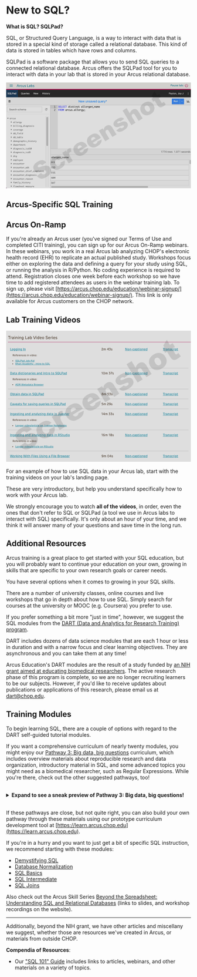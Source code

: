 <!--
link:  https://storage.googleapis.com/chop-dbhi-arcus-education-website-assets/css/styles.css
script: https://kit.fontawesome.com/83b2343bd4.js

title: New to SQL
-->

# New to SQL?

**What is SQL? SQLPad?**

SQL, or Structured Query Language, is a way to interact with data that is stored in a special kind of storage called a relational database.  This kind of data is stored in tables which have rows and columns.

SQLPad is a software package that allows you to send SQL queries to a connected relational database.  Arcus offers the SQLPad tool for you to interact with data in your lab that is stored in your Arcus relational database.

![""](media/sqlpad.png)<!-- style = "border: 1px solid rgb(var(--color-highlight)); max-width: 600px; margin-right: 2rem; margin-bottom: 2rem;"-->

## Arcus-Specific SQL Training

Arcus On-Ramp 
-----

If you're already an Arcus user (you've signed our Terms of Use and completed CITI training), you can sign up for our Arcus On-Ramp webinars.  In these webinars, you work in a real Arcus lab analyzing CHOP's electronic health record (EHR) to replicate an actual published study. Workshops focus either on exploring the data and defining a query for your study using SQL, or running the analysis in R/Python. No coding experience is required to attend. Registration closes one week before each workshop so we have time to add registered attendees as users in the webinar training lab.  To sign up, please visit [https://arcus.chop.edu/education/webinar-signup/](https://arcus.chop.edu/education/webinar-signup/).  This link is only available for Arcus customers on the CHOP network.

Lab Training Videos 
-----

![""](media/training_videos.png)<!-- style = "border: 1px solid rgb(var(--color-highlight)); max-width: 600px; float: left; margin-right: 2rem; margin-bottom: 2rem;"-->

For an example of how to use SQL data in your Arcus lab, start with the training videos on your lab's landing page.

These are very introductory, but help you understand specifically how to work with your Arcus lab.  

We strongly encourage you to watch **all of the videos**, in order, even the ones that don't refer to SQL or SQLPad (a tool we use in Arcus labs to interact with SQL) specifically.  It's only about an hour of your time, and we think it will answer many of your questions and save time in the long run.

## Additional Resources

Arcus training is a great place to get started with your SQL education, but you will probably want to continue your education on your own, growing in skills that are specific to your own research goals or career needs.

You have several options when it comes to growing in your SQL skills.

There are a number of university classes, online courses and live workshops that go in depth about how to use SQL.  Simply search for courses at the university or MOOC (e.g. Coursera) you prefer to use.

If you prefer something a bit more "just in time", however, we suggest the SQL modules from the [DART (Data and Analytics for Research Training) program](https://arcus.github.io/education_modules/).

DART includes dozens of data science modules that are each 1 hour or less in duration and with a narrow focus and clear learning objectives.  They are asynchronous and you can take them at any time!

<div class = "cool-fact">

Arcus Education's DART modules are the result of a study funded by [an NIH grant aimed at educating biomedical researchers](https://www.research.chop.edu/announcements/dbhi-and-drexel-collaborate-to-advance-biomedical-data-science-education).
The active research phase of this program is complete, so we are no longer recruiting learners to be our subjects.  However, if you'd like to receive updates about publications or applications of this research, please email us at dart@chop.edu.

</div>

Training Modules
------

To begin learning SQL, there are a couple of options with regard to the DART self-guided tutorial modules.

If you want a comprehensive curriculum of nearly twenty modules, you might enjoy our [Pathway 3: Big data, big questions](https://arcus.github.io/education_modules/example_pathways#:~:text=Pathway%203%3A%20Big%20data%2C%20big%20questions) curriculum, which includes overview materials about reproducible research and data organization, introductory material in SQL, and some advanced topics you might need as a biomedical researcher, such as Regular Expressions.  While you're there, check out the other suggested pathways, too!


<br>
<details>
<summary><strong>Expand to see a sneak preview of Pathway 3: Big data, big questions!</strong></summary>
<br>
<hr>
<br>
<table>
<thead>
<tr>
<th>Order</th>
<th>Module</th>
<th>Description</th>
<th>Estimated Time</th>
</tr>
</thead>
<tbody>
<tr>
<td>1</td>
<td><a href="https://liascript.github.io/course/?https://raw.githubusercontent.com/arcus/education_modules/main/reproducibility/reproducibility.md">Reproducibility, Generalizability, and Reuse</a></td>
<td>This module provides learners with an approachable introduction to the concepts and impact of <strong>research reproducibility</strong>, <strong>generalizability</strong>, and <strong>data reuse</strong>, and how technical approaches can help make these goals more attainable.</td>
<td>60 min</td>
</tr>
<tr>
<td>2</td>
<td><a href="https://liascript.github.io/course/?https://raw.githubusercontent.com/arcus/education_modules/main/data_management_basics/data_management_basics.md">Research Data Management Basics</a></td>
<td>Learn the basics about research data management.</td>
<td>40 min</td>
</tr>
<tr>
<td>3</td>
<td><a href="https://liascript.github.io/course/?https://raw.githubusercontent.com/arcus/education_modules/main/demystifying_sql/demystifying_sql.md">Demystifying SQL</a></td>
<td>SQL is a relational database solution that has been around for decades.  Learn more about this technology at a high level, without having to write code.</td>
<td>40 min</td>
</tr>
<tr>
<td>4</td>
<td><a href="https://liascript.github.io/course/?https://raw.githubusercontent.com/arcus/education_modules/main/database_normalization/database_normalization.md">Database Normalization</a></td>
<td>Learn about the concept of normalization and why it's important for organizing complicated data in relational databases.</td>
<td>40 min</td>
</tr>
<tr>
<td>5</td>
<td><a href="https://liascript.github.io/course/?https://raw.githubusercontent.com/arcus/education_modules/main/sql_basics/sql_basics.md">SQL Basics</a></td>
<td>Structured Query Language, or SQL, is a relational database solution that has been around for decades.  Learn how to do basic SQL queries on single tables, by using code, hands-on.</td>
<td>60 min</td>
</tr>
<tr>
<td>6</td>
<td><a href="https://liascript.github.io/course/?https://raw.githubusercontent.com/arcus/education_modules/main/sql_intermediate/sql_intermediate.md">SQL, Intermediate Level</a></td>
<td>Learn how to do intermediate SQL queries on single tables, by using code, hands-on.</td>
<td>60 min</td>
</tr>
<tr>
<td>7</td>
<td><a href="https://liascript.github.io/course/?https://raw.githubusercontent.com/arcus/education_modules/main/sql_joins/sql_joins.md">SQL Joins</a></td>
<td>Learn about SQL joins: what they accomplish, and how to write them.</td>
<td>60 min</td>
</tr>
<tr>
<td>8</td>
<td><a href="https://liascript.github.io/course/?https://raw.githubusercontent.com/arcus/education_modules/main/demystifying_geospatial_data/demystifying_geospatial_data.md">Demystifying Geospatial Data</a></td>
<td>This module is a brief introduction to geospatial (location) data.</td>
<td>15 min</td>
</tr>
<tr>
<td>9</td>
<td><a href="https://liascript.github.io/course/?https://raw.githubusercontent.com/arcus/education_modules/main/geocode_lat_long/geocode_lat_long.md">Encoding Geospatial Data: Latitude and Longitude</a></td>
<td>This is an introduction to latitude and longitude and the importance of geocoding - encoding geospatial data in the coordinate system.</td>
<td>15 min</td>
</tr>
<tr>
<td>10</td>
<td><a href="https://liascript.github.io/course/?https://raw.githubusercontent.com/arcus/education_modules/main/elements_of_maps/elements_of_maps.md">The Elements of Maps</a></td>
<td>This is a general overview of ways that geospatial data can be communicated visually using maps.</td>
<td>45 min</td>
</tr>
<tr>
<td>11</td>
<td><a href="https://liascript.github.io/course/?https://raw.githubusercontent.com/arcus/education_modules/main/demystifying_regular_expressions/demystifying_regular_expressions.md">Demystifying Regular Expressions</a></td>
<td>Learn about pattern matching using regular expressions, or regex.</td>
<td>30 min</td>
</tr>
<tr>
<td>12</td>
<td><a href="https://liascript.github.io/course/?https://raw.githubusercontent.com/arcus/education_modules/main/regular_expressions_basics/regular_expressions_basics.md">Regular Expressions Basics</a></td>
<td>Begin to use regular expressions, or regex, for simple pattern matching.</td>
<td>60 min</td>
</tr>
<tr>
<td>13</td>
<td><a href="https://liascript.github.io/course/?https://raw.githubusercontent.com/arcus/education_modules/main/regular_expressions_groups/regular_expressions_groups.md">Regular Expressions: Groups</a></td>
<td>Use regular expressions, or regex, for complex pattern matching involving capturing and non-capturing groups.</td>
<td>30 min</td>
</tr>
<tr>
<td>14</td>
<td><a href="https://liascript.github.io/course/?https://raw.githubusercontent.com/arcus/education_modules/main/regular_expressions_boundaries_anchors/regular_expressions_boundaries_anchors.md">Regular Expressions: Flags, Anchors, and Boundaries</a></td>
<td>Use flags, anchors, and boundaries in regular expressions, or regex, for complex pattern matching.</td>
<td>45 min</td>
</tr>
<tr>
<td>15</td>
<td><a href="https://liascript.github.io/course/?https://raw.githubusercontent.com/arcus/education_modules/main/regular_expressions_lookaheads/regular_expressions_lookaheads.md">Regular Expressions: Lookaheads</a></td>
<td>Use regular expressions, or regex, for complex pattern matching involving lookaheads.</td>
<td>30 min</td>
</tr>
<tr>
<td>16</td>
<td><a href="https://liascript.github.io/course/?https://raw.githubusercontent.com/arcus/education_modules/main/demystifying_large_language_models/demystifying_large_language_models.md">Demystifying Large Language Models</a></td>
<td>Learn about large language models (LLM) like ChatGPT.</td>
<td>60 min</td>
</tr>
<tr>
<td>17</td>
<td><a href="https://liascript.github.io/course/?https://raw.githubusercontent.com/arcus/education_modules/main/demystifying_machine_learning/demystifying_machine_learning.md">Demystifying Machine Learning</a></td>
<td>An approachable and practical introduction to machine learning for biomedical researchers.</td>
<td>60 min</td>
</tr>
<tr>
<td>18</td>
<td><a href="https://liascript.github.io/course/?https://raw.githubusercontent.com/arcus/education_modules/main/citizen_science/citizen_science.md">Citizen Science</a></td>
<td>This is an overview of citizen science for biomedical researchers.</td>
<td>45 min</td>
</tr>
</tbody>
</table>
<br>
<hr>
<br>
</details>
<br>

If these pathways are close, but not quite right, you can also build your own pathway through these materials using our prototype curriculum development tool at [https://learn.arcus.chop.edu](https://learn.arcus.chop.edu).

If you're in a hurry and you want to just get a bit of specific SQL instruction, we recommend starting with these modules: 

* [Demystifying SQL](https://liascript.github.io/course/?https://raw.githubusercontent.com/arcus/education_modules/main/demystifying_sql/demystifying_sql.md)
* [Database Normalization](https://liascript.github.io/course/?https://raw.githubusercontent.com/arcus/education_modules/main/database_normalization/database_normalization.md)
* [SQL Basics](https://liascript.github.io/course/?https://raw.githubusercontent.com/arcus/education_modules/main/sql_basics/sql_basics.md)
* [SQL Intermediate](https://liascript.github.io/course/?https://raw.githubusercontent.com/arcus/education_modules/main/sql_intermediate/sql_intermediate.md)
* [SQL Joins](https://liascript.github.io/course/?https://raw.githubusercontent.com/arcus/education_modules/main/sql_joins/sql_joins.md)

Also check out the Arcus Skill Series [Beyond the Spreadsheet: Understanding SQL and Relational Databases](https://arcus.github.io/arcus_skill_series_sql/) (links to slides, and workshop recordings on the website).

-----

Additionally, beyond the NIH grant, we have other articles and miscellany we suggest, whether those are resources we've created in Arcus, or materials from outside CHOP.

**Compendia of Resources**:

* Our ["SQL 101" Guide](https://education.arcus.chop.edu/guides/sql-101/) includes links to articles, webinars, and other materials on a variety of topics.
